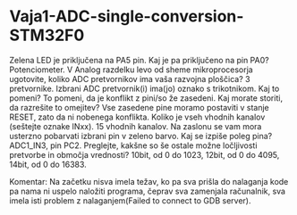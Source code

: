 # Vaja1-ADC-single-conversion-STM32F0

Zelena LED je priključena na PA5 pin.
Kaj je pa priključeno na pin PA0? Potenciometer.
V Analog razdelku levo od sheme mikroprocesorja ugotovite, koliko ADC pretvornikov ima vaša razvojna ploščica? 3 pretvornike.
Izbrani ADC pretvornik(i) ima(jo) oznako s trikotnikom. Kaj to pomeni? To pomeni, da je konflikt z pini/so že zasedeni.
Kaj morate storiti, da razrešite to omejitev? Vse zasedene pine moramo postaviti v stanje RESET, zato da ni nobenega konflikta.
Koliko je vseh vhodnih kanalov (seštejte oznake INxx). 15 vhodnih kanalov.
Na zaslonu se vam mora usterzno pobarvati izbrani pin v zeleno barvo. Kaj se izpiše poleg pina? ADC1_IN3, pin PC2.
Preglejte, kakšne so še ostale možne ločljivosti pretvorbe in območja vrednosti?
10bit, od 0 do 1023,
12bit, od 0 do 4095,
14bit, od 0 do 16383.

Komentar: Na začetku nisva imela težav, ko pa sva prišla do nalaganja kode pa nama ni uspelo naložiti programa, čeprav
sva zamenjala računalnik, sva imela isti problem z nalaganjem(Failed to connect to GDB server).
